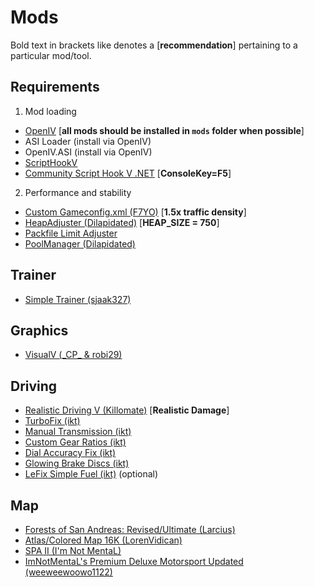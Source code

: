# Mods
Bold text in brackets like denotes a [**recommendation**] pertaining to a particular mod/tool.

## Requirements
1. Mod loading
- [OpenIV](https://openiv.org/) [**all mods should be installed in `mods` folder when possible**]
- ASI Loader (install via OpenIV)
- OpenIV.ASI (install via OpenIV)
- [ScriptHookV](https://dev-c.com/gtav/scripthookv)
- [Community Script Hook V .NET](https://www.gta5-mods.com/tools/scripthookv-net.) [**ConsoleKey=F5**]

2. Performance and stability
- [Custom Gameconfig.xml (F7YO)](https://www.gta5-mods.com/misc/gta-5-gameconfig-300-cars) [**1.5x traffic density**]
- [HeapAdjuster (Dilapidated)](https://www.gta5-mods.com/tools/heapadjuster) [**HEAP_SIZE = 750**]
- [Packfile Limit Adjuster](https://www.gta5-mods.com/tools/packfile-limit-adjuster)
- [PoolManager (Dilapidated)](https://www.gta5-mods.com/tools/poolmanager-dilapidated)

## Trainer
- [Simple Trainer (sjaak327)](https://www.gta5-mods.com/scripts/simple-trainer-for-gtav)

## Graphics
- [VisualV (\_CP\_ & robi29)](https://www.gta5-mods.com/misc/visualv)

## Driving
- [Realistic Driving V (Killomate)](https://www.gta5-mods.com/vehicles/realistic-driving-v) [**Realistic Damage**]
- [TurboFix (ikt)](https://www.gta5-mods.com/scripts/turbofix-2)
- [Manual Transmission (ikt)](https://www.gta5-mods.com/scripts/manual-transmission-ikt)
- [Custom Gear Ratios (ikt)](https://www.gta5-mods.com/scripts/custom-gear-ratios)
- [Dial Accuracy Fix (ikt)](https://www.gta5-mods.com/scripts/dial-accuracy-fix)
- [Glowing Brake Discs (ikt)](https://www.gta5-mods.com/scripts/glowing-brake-discs)
- [LeFix Simple Fuel (ikt)](https://www.gta5-mods.com/scripts/lefix-simple-fuel) (optional)

## Map
- [Forests of San Andreas: Revised/Ultimate (Larcius)](https://www.gta5-mods.com/maps/forests-of-san-andreas-revised)
- [Atlas/Colored Map 16K (LorenVidican)](https://www.gta5-mods.com/misc/atlas-colored-map-16k-that-also-works-in-radar)
- [SPA II (I'm Not MentaL)](https://www.gta5-mods.com/scripts/single-player-apartment-spg-net)
- [ImNotMentaL's Premium Deluxe Motorsport Updated (weeweewoowo1122)](https://www.gta5-mods.com/misc/imnotmental-s-premium-deluxe-motorsport-updated-criminal-enterprises)